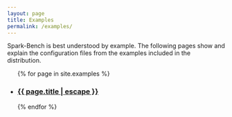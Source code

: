 ```yaml
---
layout: page
title: Examples
permalink: /examples/
---
```


Spark-Bench is best understood by example. The following pages show and explain the configuration files
from the examples included in the distribution. 

<ul>
  {% for page in site.examples %}
    <li>
      <h3>
        <a class="page-link" href="{{ page.url | relative_url }}">{{ page.title | escape }}</a>
      </h3>
    </li>
  {% endfor %}
</ul>

